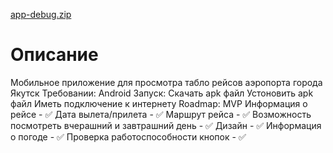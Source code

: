 [app-debug.zip](https://github.com/mechamixxx/YakutiaAir/files/8782279/app-debug.zip)
# Описание
Мобильное приложение для просмотра табло рейсов аэропорта города Якутск
Требовании:
  Android
Запуск:
  Скачать apk файл
  Устоновить apk файл
  Иметь подключение к интернету
Roadmap:
MVP
  Информация о рейсе - ✅
  Дата вылета/прилета - ✅
  Маршрут рейса - ✅
  Возможность посмотреть вчерашний и завтрашний день  - ✅
  Дизайн - ✅
  Информация о погоде - ✅
  Проверка работоспособности кнопок - ✅

